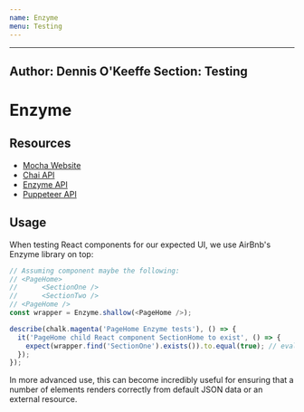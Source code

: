 ```yaml
---
name: Enzyme
menu: Testing 
---
```

---
Author: Dennis O'Keeffe
Section: Testing
---

# Enzyme

## Resources

- [Mocha Website](https://mochajs.org/)
- [Chai API](http://www.chaijs.com/api/)
- [Enzyme API](http://airbnb.io/enzyme/docs/api/)
- [Puppeteer API](https://github.com/GoogleChrome/puppeteer/blob/master/docs/api.md)

## Usage

When testing React components for our expected UI, we use AirBnb's Enzyme library on top:

```javascript
// Assuming component maybe the following:
// <PageHome>
//      <SectionOne />
//      <SectionTwo />
// <PageHome />
const wrapper = Enzyme.shallow(<PageHome />);

describe(chalk.magenta('PageHome Enzyme tests'), () => {
  it('PageHome child React component SectionHome to exist', () => {
    expect(wrapper.find('SectionOne').exists()).to.equal(true); // evaluates to true
  });
});
```

In more advanced use, this can become incredibly useful for ensuring that a number of elements renders correctly from default JSON data or an external resource.
